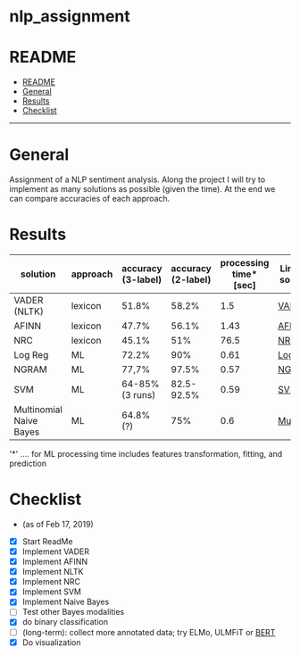 # nlp_assignment

# README
<!-- TOC -->

- [README](#readme)
- [General](#general)
- [Results](#results)
- [Checklist](#Checklist)

<!-- /TOC -->

___

# General

Assignment of a NLP sentiment analysis. Along the project I will try to implement as many solutions as possible (given the time). At the end we can compare accuracies of each approach.

# Results


| solution                | approach | accuracy (3-label) | accuracy (2-label) | processing time* [sec] | Link to source                                               |
| ----------------------- | -------- | ------------------ | ------------------ | ---------------------- | ------------------------------------------------------------ |
| VADER (NLTK)            | lexicon  | 51.8%              | 58.2%              | 1.5                    | [VADER](https://github.com/cjhutto/vaderSentiment)           |
| AFINN                   | lexicon  | 47.7%              | 56.1%              | 1.43                   | [AFINN](https://github.com/fnielsen/afinn)                   |
| NRC                     | lexicon  | 45.1%              | 51%                | 76.5                   | [NRC](http://sentiment.nrc.ca/lexicons-for-research/)        |
| Log Reg                 | ML       | 72.2%              | 90%                | 0.61                   | [LogReg](https://github.com/aaronkub/machine-learning-examples/blob/master/imdb-sentiment-analysis/Sentiment%20Analysis%20Walkthrough%20Part%202.ipynb) |
| NGRAM                   | ML       | 77,7%              | 97.5%              | 0.57                   | [NGRAM](https://github.com/aaronkub/machine-learning-examples/blob/master/imdb-sentiment-analysis/Sentiment%20Analysis%20Walkthrough%20Part%202.ipynb) |
| SVM                     | ML       | 64-85% (3 runs)    | 82.5-92.5%         | 0.59                   | [SVM](https://github.com/aaronkub/machine-learning-examples/blob/master/imdb-sentiment-analysis/Sentiment%20Analysis%20Walkthrough%20Part%202.ipynb) |
| Multinomial Naive Bayes | ML       | 64.8% (?)          | 75%                | 0.6                    | [MultiNB](https://scikit-learn.org/stable/tutorial/text_analytics/working_with_text_data.html) |

'*' .... for ML processing time includes features transformation, fitting, and prediction

# Checklist
 - (as of Feb 17, 2019)
 - [x] Start ReadMe
 - [x] Implement VADER
 - [x] Implement AFINN
 - [x] Implement NLTK
 - [x] Implement NRC
 - [x] Implement SVM
 - [x] Implement Naive Bayes
 - [ ] Test other Bayes modalities
 - [x] do binary classification
 - [ ] (long-term): collect more annotated data; try ELMo, ULMFiT or <u>BERT</u>
 - [x] Do visualization
